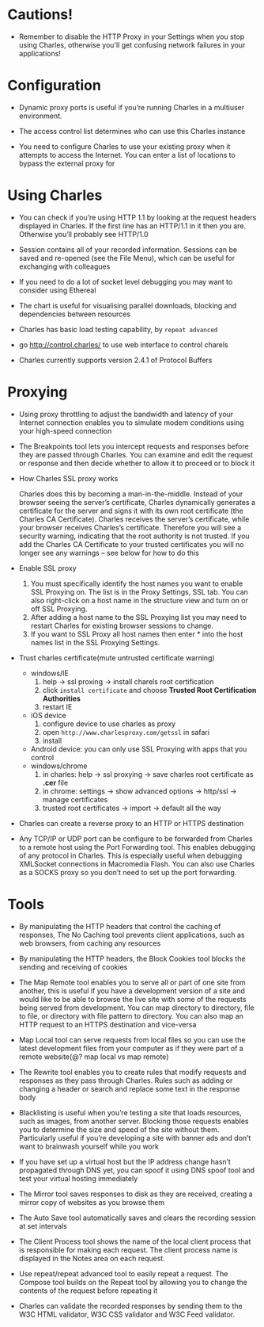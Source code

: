 # Cautions!
- Remember to disable the HTTP Proxy in your Settings when you stop using Charles, otherwise you'll get confusing network failures in your applications!

# Configuration
- Dynamic proxy ports is useful if you’re running Charles in a multiuser environment.

- The access control list determines who can use this Charles instance

- You need to configure Charles to use your existing proxy when it attempts to access the Internet. You can enter a list of locations to bypass the external proxy for

# Using Charles
- You can check if you’re using HTTP 1.1 by looking at the request headers displayed in Charles. If the first line has an HTTP/1.1 in it then you are. Otherwise you’ll probably see HTTP/1.0

- Session contains all of your recorded information. Sessions can be saved and re-opened (see the File Menu), which can be useful for exchanging with colleagues

- If you need to do a lot of socket level debugging you may want to consider using Ethereal

- The chart is useful for visualising parallel downloads, blocking and dependencies between resources

- Charles has basic load testing capability, by `repeat advanced`

- go http://control.charles/ to use web interface to control charels

- Charles currently supports version 2.4.1 of Protocol Buffers

# Proxying
- Using proxy throttling to adjust the bandwidth and latency of your Internet connection enables you to simulate modem conditions using your high-speed connection

- The Breakpoints tool lets you intercept requests and responses before they are passed through Charles. You can examine and edit the request or response and then decide whether to allow it to proceed or to block it

- How Charles SSL proxy works

    Charles does this by becoming a man-in-the-middle. Instead of your browser seeing the server’s certificate, Charles dynamically generates a certificate for the server and signs it with its own root certificate (the Charles CA Certificate). Charles receives the server’s certificate, while your browser receives Charles’s certificate. Therefore you will see a security warning, indicating that the root authority is not trusted. If you add the Charles CA Certificate to your trusted certificates you will no longer see any warnings – see below for how to do this

- Enable SSL proxy
    1. You must specifically identify the host names you want to enable SSL Proxying on. The list is in the Proxy Settings, SSL tab. You can also right-click on a host name in the structure view and turn on or off SSL Proxying.
    2. After adding a host name to the SSL Proxying list you may need to restart Charles for existing browser sessions to change.
    3. If you want to SSL Proxy all host names then enter * into the host names list in the SSL Proxying Settings.

- Trust charles certificate(mute untrusted certificate warning)
    + windows/IE
        1. help -> ssl proxing -> install charels root certification
        2. click `install certificate` and choose **Trusted Root Certification Authorities**
        3. restart IE
    + iOS device
        1. configure device to use charles as proxy
        2. open `http://www.charlesproxy.com/getssl` in safari
        3. install
    + Android device: you can only use SSL Proxying with apps that you control
    + windows/chrome
        1. in charles: help -> ssl proxying -> save charles root certificate as **.cer** file
        2. in chrome: settings -> show advanced options -> http/ssl -> manage certificates
        3. trusted root certificates -> import -> default all the way

- Charles can create a reverse proxy to an HTTP or HTTPS destination

- Any TCP/IP or UDP port can be configure to be forwarded from Charles to a remote host using the Port Forwarding tool. This enables debugging of any protocol in Charles. This is especially useful when debugging XMLSocket connections in Macromedia Flash. You can also use Charles as a SOCKS proxy so you don’t need to set up the port forwarding.

# Tools
- By manipulating the HTTP headers that control the caching of responses, The No Caching tool prevents client applications, such as web browsers, from caching any resources

- By manipulating the HTTP headers, the Block Cookies tool blocks the sending and receiving of cookies

- The Map Remote tool enables you to serve all or part of one site from another, this is useful if you have a development version of a site and would like to be able to browse the live site with some of the requests being served from development. You can map directory to directory, file to file, or directory with file pattern to directory. You can also map an HTTP request to an HTTPS destination and vice-versa

-  Map Local tool can serve requests from local files so you can use the latest development files from your computer as if they were part of a remote website(@? map local vs map remote)

- The Rewrite tool enables you to create rules that modify requests and responses as they pass through Charles. Rules such as adding or changing a header or search and replace some text in the response body

- Blacklisting is useful when you’re testing a site that loads resources, such as images, from another server. Blocking those requests enables you to determine the size and speed of the site without them. Particularly useful if you’re developing a site with banner ads and don’t want to brainwash yourself while you work

- If you have set up a virtual host but the IP address change hasn’t propagated through DNS yet, you can spoof it using DNS spoof tool and test your virtual hosting immediately


- The Mirror tool saves responses to disk as they are received, creating a mirror copy of websites as you browse them

- The Auto Save tool automatically saves and clears the recording session at set intervals

- The Client Process tool shows the name of the local client process that is responsible for making each request. The client process name is displayed in the Notes area on each request.

- Use repeat/repeat advanced tool to easily repeat a request. The Compose tool builds on the Repeat tool by allowing you to change the contents of the request before repeating it

- Charles can validate the recorded responses by sending them to the W3C HTML validator, W3C CSS validator and W3C Feed validator.
